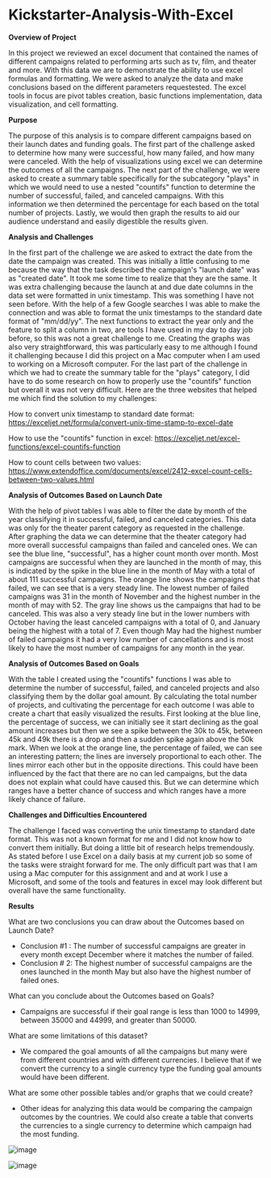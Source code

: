 # Kickstarter-Analysis-With-Excel

**Overview of Project**

In this project we reviewed an excel document that contained the names of different campaigns related to performing arts such as tv, film, and theater and more. With this data we are to demonstrate the ability to use excel formulas and formatting. We were asked to analyze the data and make conclusions based on the different parameters requestested. The excel tools in focus are pivot tables creation, basic functions implementation, data visualization, and cell formatting.

**Purpose**

The purpose of this analysis is to compare different campaigns based on their launch dates and funding goals. The first part of the challenge asked to determine how many were successful, how many failed, and how many were canceled. With the help of visualizations using excel we can determine the outcomes of all the campaigns. The next part of the challenge, we were asked to create a summary table specifically for the subcategory "plays" in which we would need to use a nested "countifs" function to determine the number of successful, failed, and canceled campaigns. With this information we then determined the percentage for each based on the total number of projects. Lastly, we would then graph the results to aid our audience understand and easily digestible the results given.

**Analysis and Challenges**

In the first part of the challenge we are asked to extract the date from the date the campaign was created. This was initially a little confusing to me because the way that the task described the campaign's "launch date" was as "created date". It took me some time to realize that they are the same. It was extra challenging because the launch at and due date columns in the data set were formatted in unix timestamp. This was something I have not seen before. With the help of a few Google searches I was able to make the connection and was able to format the unix timestamps to the standard date format of "mm/dd/yy". The next functions to extract the year only and the feature to split a column in two, are tools I have used in my day to day job before, so this was not a great challenge to me. Creating the graphs was also very straightforward, this was particularly easy to me although I found it challenging because I did this project on a Mac computer when I am used to working on a Microsoft computer. For the last part of the challenge in which we had to create the summary table for the "plays" category, I did have to do some research on how to properly use the "countifs" function but overall it was not very difficult. Here are the three websites that helped me which find the solution to my challenges:

How to convert unix timestamp to standard date format: https://exceljet.net/formula/convert-unix-time-stamp-to-excel-date

How to use the "countifs" function in excel: https://exceljet.net/excel-functions/excel-countifs-function

How to count cells between two values: https://www.extendoffice.com/documents/excel/2412-excel-count-cells-between-two-values.html

**Analysis of Outcomes Based on Launch Date**

With the help of pivot tables I was able to filter the date by month of the year classifying it in successful, failed, and canceled categories. This data was only for the theater parent category as requested in the challenge. After graphing the data we can determine that the theater category had more overall successful campaigns than failed and canceled ones. We can see the blue line, "successful", has a higher count month over month. Most campaigns are successful when they are launched in the month of may, this is indicated by the spike in the blue line in the month of May with a total of about 111 successful campaigns. The orange line shows the campaigns that failed, we can see that is a very steady line. The lowest number of failed campaigns was 31 in the month of November and the highest number in the month of may with 52. The gray line shows us the campaigns that had to be canceled. This was also a very steady line but in the lower numbers with October having the least canceled campaigns with a total of 0, and January being the highest with a total of 7. Even though May had the highest number of failed campaigns it had a very low number of cancellations and is most likely to have the most number of campaigns for any month in the year.

**Analysis of Outcomes Based on Goals**

With the table I created using the "countifs" functions I was able to determine the number of successful, failed, and canceled projects and also classifying them by the dollar goal amount. By calculating the total number of projects, and cultivating the percentage for each outcome I was able to create a chart that easily visualized the results. First looking at the blue line, the percentage of success, we can initially see it start declining as the goal amount increases but then we see a spike between the 30k to 45k, between 45k and 49k there is a drop and then a sudden spike again above the 50k mark. When we look at the orange line, the percentage of failed, we can see an interesting pattern; the lines are inversely proportional to each other. The lines mirror each other but in the opposite directions. This could have been influenced by the fact that there are no can led campaigns, but the data does not explain what could have caused this. But we can determine which ranges have a better chance of success and which ranges have a more likely chance of failure.

**Challenges and Difficulties Encountered**

The challenge I faced was converting the unix timestamp to standard date format. This was not a known format for me and I did not know how to convert them initially. But doing a little bit of research helps tremendously. As stated before I use Excel on a daily basis at my current job so some of the tasks were straight forward for me. The only difficult part was that I am using a Mac computer for this assignment and and at work I use a Microsoft, and some of the tools and features in excel may look different but overall have the same functionality.

**Results**

What are two conclusions you can draw about the Outcomes based on Launch Date? 
- Conclusion #1 : The number of successful campaigns are greater in every month except December where it matches the number of failed.
- Conclusion # 2: The highest number of successful campaigns are the ones launched in the month May but also have the highest number of failed ones.

What can you conclude about the Outcomes based on Goals? 
- Campaigns are successful if their goal range is less than 1000 to 14999, between 35000 and 44999, and greater than 50000.

What are some limitations of this dataset? 
- We compared the goal amounts of all the campaigns but many were from different countries and with different currencies. I believe that if we convert the currency to a single currency type the funding goal amounts would have been different.

What are some other possible tables and/or graphs that we could create? 
- Other ideas for analyzing this data would be comparing the campaign outcomes by the countries. We could also create a table that converts the currencies to a single currency to determine which campaign had the most funding.


![image](https://user-images.githubusercontent.com/95899763/181157178-3d7db1a3-420c-4a55-abb5-cf9240672a3b.png)

![image](https://user-images.githubusercontent.com/95899763/181157268-efa31ace-b1db-4f82-bdfa-1269d8101b9b.png)

